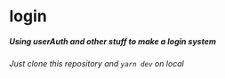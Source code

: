 # login 
##### Using userAuth and other stuff to make a login system
###### Just clone this repository and `yarn dev` on local
